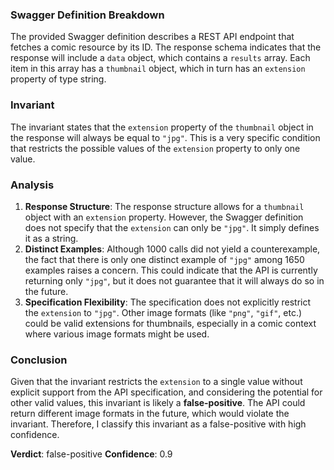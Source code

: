 ### Swagger Definition Breakdown
The provided Swagger definition describes a REST API endpoint that fetches a comic resource by its ID. The response schema indicates that the response will include a `data` object, which contains a `results` array. Each item in this array has a `thumbnail` object, which in turn has an `extension` property of type string.

### Invariant
The invariant states that the `extension` property of the `thumbnail` object in the response will always be equal to `"jpg"`. This is a very specific condition that restricts the possible values of the `extension` property to only one value.

### Analysis
1. **Response Structure**: The response structure allows for a `thumbnail` object with an `extension` property. However, the Swagger definition does not specify that the `extension` can only be `"jpg"`. It simply defines it as a string.
2. **Distinct Examples**: Although 1000 calls did not yield a counterexample, the fact that there is only one distinct example of `"jpg"` among 1650 examples raises a concern. This could indicate that the API is currently returning only `"jpg"`, but it does not guarantee that it will always do so in the future.
3. **Specification Flexibility**: The specification does not explicitly restrict the `extension` to `"jpg"`. Other image formats (like `"png"`, `"gif"`, etc.) could be valid extensions for thumbnails, especially in a comic context where various image formats might be used.

### Conclusion
Given that the invariant restricts the `extension` to a single value without explicit support from the API specification, and considering the potential for other valid values, this invariant is likely a **false-positive**. The API could return different image formats in the future, which would violate the invariant. Therefore, I classify this invariant as a false-positive with high confidence.

**Verdict**: false-positive
**Confidence**: 0.9
